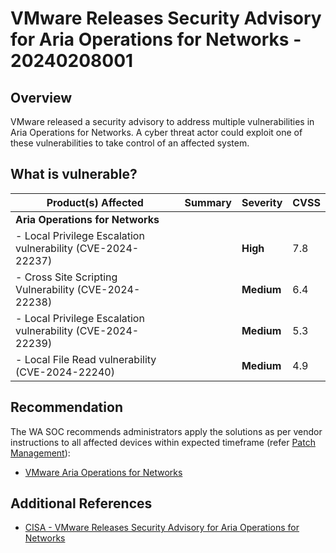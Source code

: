 # VMware Releases Security Advisory for Aria Operations for Networks - 20240208001

## Overview

VMware released a security advisory to address multiple vulnerabilities in Aria Operations for Networks. A cyber threat actor could exploit one of these vulnerabilities to take control of an affected system.

## What is vulnerable?

| Product(s) Affected                                         | Summary | Severity   | CVSS |
| ----------------------------------------------------------- | ------- | ---------- | ---- |
| **Aria Operations for Networks**                            |         |            |      |
| - Local Privilege Escalation vulnerability (CVE-2024-22237) |         | **High**   | 7.8  |
| - Cross Site Scripting Vulnerability (CVE-2024-22238)       |         | **Medium** | 6.4  |
| - Local Privilege Escalation vulnerability (CVE-2024-22239) |         | **Medium** | 5.3  |
| - Local File Read vulnerability (CVE-2024-22240)            |         | **Medium** | 4.9  |

## Recommendation

The WA SOC recommends administrators apply the solutions as per vendor instructions to all affected devices within expected timeframe (refer [Patch Management](../guidelines/patch-management.md)):

- [VMware Aria Operations for Networks](https://www.vmware.com/security/advisories/VMSA-2024-0002.html)

## Additional References

- [CISA - VMware Releases Security Advisory for Aria Operations for Networks](https://www.cisa.gov/news-events/alerts/2024/02/07/vmware-releases-security-advisory-aria-operations-networks)
